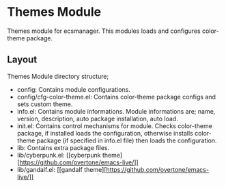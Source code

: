 # Themes Module
Themes module for ecsmanager. This modules loads and configures color-theme package.

## Layout
Themes Module directory structure;

* config: Contains module configurations.
* config/cfg-color-theme.el: Contains color-theme package configs and sets custom theme.
* info.el: Contains module informations. Module informations are; name, version, description, auto package installation, auto load.
* init.el: Contains control mechanisms for module. Checks color-theme package, if installed loads the configuration, otherwise installs color-theme package (if specified in info.el file) then loads the configuration.
* lib: Contains extra package files.
* lib/cyberpunk.el: [[cyberpunk theme][https://github.com/overtone/emacs-live/]]
* lib/gandalf.el: [[gandalf theme][https://github.com/overtone/emacs-live/]]
